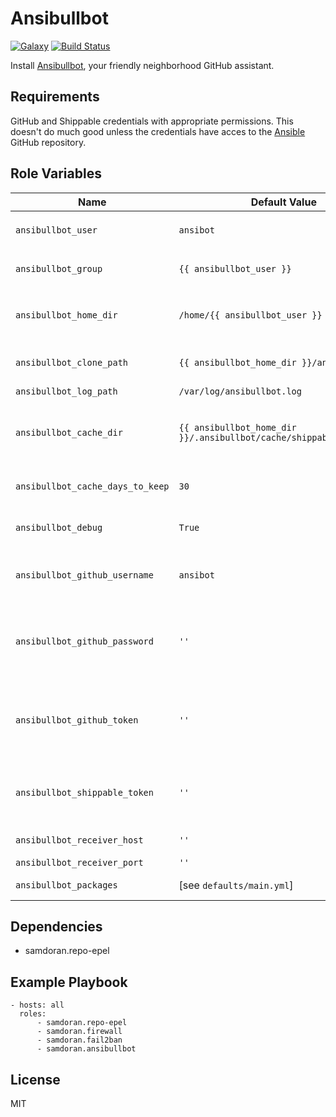 Ansibullbot
=========
[![Galaxy](https://img.shields.io/badge/galaxy-samdoran.ansibullbot-blue.svg?style=flat)](https://galaxy.ansible.com/samdoran/ansibullbot)
[![Build Status](https://travis-ci.org/samdoran/ansible-role-ansibullbot.svg?branch=master)](https://travis-ci.org/samdoran/ansible-role-ansibullbot)

Install [Ansibullbot](https://github.com/ansible/ansibullbot), your friendly neighborhood GitHub assistant.

Requirements
------------

GitHub and Shippable credentials with appropriate permissions. This doesn't do much good unless the credentials have acces to the [Ansible](https://github.com/ansible/ansible) GitHub repository.

Role Variables
--------------

| Name              | Default Value       | Description          |
|-------------------|---------------------|----------------------|
| `ansibullbot_user` | `ansibot` | User account that will run `ansibullbot` |
| `ansibullbot_group` | `{{ ansibullbot_user }}` | Group that `ansibullbot_user` belongs to. |
| `ansibullbot_home_dir` | `/home/{{ ansibullbot_user }}` | Where to create home directory for Ansibullbot user. |
| `ansibullbot_clone_path` | `{{ ansibullbot_home_dir }}/ansibullbot` | Where to clone the `ansibullbot` git repository. |
| `ansibullbot_log_path` | `/var/log/ansibullbot.log` | Path to log file. |
| `ansibullbot_cache_dir` | `{{ ansibullbot_home_dir }}/.ansibullbot/cache/shippable.runs/.raw` | Where cache files are stored. Used for cleaning up old cache files. |
| `ansibullbot_cache_days_to_keep` | `30` | How many days wort of cache files to keep. |
| `ansibullbot_debug` | `True` | Whether or not to enable debugging. |
| `ansibullbot_github_username` | `ansibot` | GitHub account used for authenticating to the GitHub API. |
| `ansibullbot_github_password` | `''` | Password for authenticating to the GitHub. This should be stored in an Ansible Vault. |
| `ansibullbot_github_token` | `''` | GitHub API token used to talk to GitHub. This should be stored in an Ansible Vault. |
 | `ansibullbot_shippable_token` | `''` | Taken for talking to the Shippable API. This should be stored in an Ansible Vault. |
 | `ansibullbot_receiver_host` | `''` | Database where data is sent. |
 | `ansibullbot_receiver_port` | `''` | Database port. |
 | `ansibullbot_packages` | [see `defaults/main.yml`] | List of packages to install. |

Dependencies
------------

- samdoran.repo-epel

Example Playbook
----------------

    - hosts: all
      roles:
          - samdoran.repo-epel
          - samdoran.firewall
          - samdoran.fail2ban
          - samdoran.ansibullbot

License
-------

MIT
